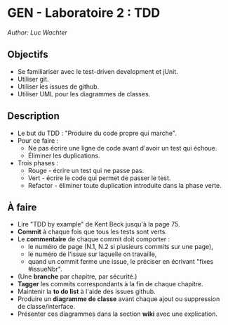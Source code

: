 # GEN - Laboratoire 2 : TDD

_Author: Luc Wachter_

## Objectifs
- Se familiariser avec le test-driven development et jUnit.
- Utiliser git.
- Utiliser les issues de github.
- Utiliser UML pour les diagrammes de classes.

## Description
- Le but du TDD : "Produire du code propre qui marche".
- Pour ce faire :
    - Ne pas écrire une ligne de code avant d'avoir un test qui échoue.
    - Éliminer les duplications.
- Trois phases :
    - Rouge - écrire un test qui ne passe pas.
    - Vert - écrire le code qui permet de passer le test.
    - Refactor - éliminer toute duplication introduite dans la phase verte.

## À faire
- Lire "TDD by example" de Kent Beck jusqu'à la page 75.
- **Commit** à chaque fois que tous les tests sont verts.
- Le **commentaire** de chaque commit doit comporter :
    - le numéro de page (N.1, N.2 si plusieurs commits sur une page),
    - le numéro de l'issue sur laquelle on travaille,
    - quand un commit ferme une issue, le préciser en écrivant "fixes #issueNbr".
- (Une **branche** par chapitre, par sécurité.)
- **Tagger** les commits correspondants à la fin de chaque chapitre.
- Maintenir la **to do list** à l'aide des issues github.
- Produire un **diagramme de classe** avant chaque ajout ou suppression de classe/interface.
- Présenter ces diagrammes dans la section **wiki** avec une explication.
